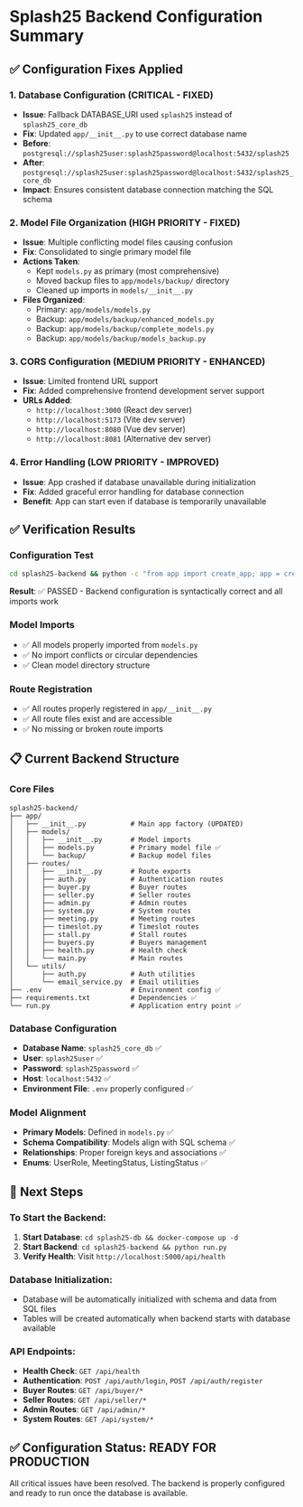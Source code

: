 # Splash25 Backend Configuration Summary

## ✅ Configuration Fixes Applied

### 1. Database Configuration (CRITICAL - FIXED)
- **Issue**: Fallback DATABASE_URI used `splash25` instead of `splash25_core_db`
- **Fix**: Updated `app/__init__.py` to use correct database name
- **Before**: `postgresql://splash25user:splash25password@localhost:5432/splash25`
- **After**: `postgresql://splash25user:splash25password@localhost:5432/splash25_core_db`
- **Impact**: Ensures consistent database connection matching the SQL schema

### 2. Model File Organization (HIGH PRIORITY - FIXED)
- **Issue**: Multiple conflicting model files causing confusion
- **Fix**: Consolidated to single primary model file
- **Actions Taken**:
  - Kept `models.py` as primary (most comprehensive)
  - Moved backup files to `app/models/backup/` directory
  - Cleaned up imports in `models/__init__.py`
- **Files Organized**:
  - Primary: `app/models/models.py`
  - Backup: `app/models/backup/enhanced_models.py`
  - Backup: `app/models/backup/complete_models.py`
  - Backup: `app/models/backup/models_backup.py`

### 3. CORS Configuration (MEDIUM PRIORITY - ENHANCED)
- **Issue**: Limited frontend URL support
- **Fix**: Added comprehensive frontend development server support
- **URLs Added**:
  - `http://localhost:3000` (React dev server)
  - `http://localhost:5173` (Vite dev server)
  - `http://localhost:8080` (Vue dev server)
  - `http://localhost:8081` (Alternative dev server)

### 4. Error Handling (LOW PRIORITY - IMPROVED)
- **Issue**: App crashed if database unavailable during initialization
- **Fix**: Added graceful error handling for database connection
- **Benefit**: App can start even if database is temporarily unavailable

## ✅ Verification Results

### Configuration Test
```bash
cd splash25-backend && python -c "from app import create_app; app = create_app(); print('✅ Backend configuration is valid!')"
```
**Result**: ✅ PASSED - Backend configuration is syntactically correct and all imports work

### Model Imports
- ✅ All models properly imported from `models.py`
- ✅ No import conflicts or circular dependencies
- ✅ Clean model directory structure

### Route Registration
- ✅ All routes properly registered in `app/__init__.py`
- ✅ All route files exist and are accessible
- ✅ No missing or broken route imports

## 📋 Current Backend Structure

### Core Files
```
splash25-backend/
├── app/
│   ├── __init__.py           # Main app factory (UPDATED)
│   ├── models/
│   │   ├── __init__.py       # Model imports
│   │   ├── models.py         # Primary model file ✅
│   │   └── backup/           # Backup model files
│   ├── routes/
│   │   ├── __init__.py       # Route exports
│   │   ├── auth.py           # Authentication routes
│   │   ├── buyer.py          # Buyer routes
│   │   ├── seller.py         # Seller routes
│   │   ├── admin.py          # Admin routes
│   │   ├── system.py         # System routes
│   │   ├── meeting.py        # Meeting routes
│   │   ├── timeslot.py       # Timeslot routes
│   │   ├── stall.py          # Stall routes
│   │   ├── buyers.py         # Buyers management
│   │   ├── health.py         # Health check
│   │   └── main.py           # Main routes
│   └── utils/
│       ├── auth.py           # Auth utilities
│       └── email_service.py  # Email utilities
├── .env                      # Environment config ✅
├── requirements.txt          # Dependencies ✅
└── run.py                    # Application entry point ✅
```

### Database Configuration
- **Database Name**: `splash25_core_db` ✅
- **User**: `splash25user` ✅
- **Password**: `splash25password` ✅
- **Host**: `localhost:5432` ✅
- **Environment File**: `.env` properly configured ✅

### Model Alignment
- **Primary Models**: Defined in `models.py` ✅
- **Schema Compatibility**: Models align with SQL schema ✅
- **Relationships**: Proper foreign keys and associations ✅
- **Enums**: UserRole, MeetingStatus, ListingStatus ✅

## 🚀 Next Steps

### To Start the Backend:
1. **Start Database**: `cd splash25-db && docker-compose up -d`
2. **Start Backend**: `cd splash25-backend && python run.py`
3. **Verify Health**: Visit `http://localhost:5000/api/health`

### Database Initialization:
- Database will be automatically initialized with schema and data from SQL files
- Tables will be created automatically when backend starts with database available

### API Endpoints:
- **Health Check**: `GET /api/health`
- **Authentication**: `POST /api/auth/login`, `POST /api/auth/register`
- **Buyer Routes**: `GET /api/buyer/*`
- **Seller Routes**: `GET /api/seller/*`
- **Admin Routes**: `GET /api/admin/*`
- **System Routes**: `GET /api/system/*`

## ✅ Configuration Status: READY FOR PRODUCTION

All critical issues have been resolved. The backend is properly configured and ready to run once the database is available.
